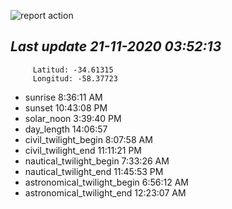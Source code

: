 ![report action](https://github.com/matiasz8/actions-for-reports/workflows/report%20action/badge.svg?branch=develop) 


## *****Last update 21-11-2020 03:52:13*****



		 Latitud: -34.61315
		 Longitud: -58.37723

 - sunrise 	 8:36:11 AM
 - sunset 	 10:43:08 PM
 - solar_noon 	 3:39:40 PM
 - day_length 	 14:06:57
 - civil_twilight_begin 	 8:07:58 AM
 - civil_twilight_end 	 11:11:21 PM
 - nautical_twilight_begin 	 7:33:26 AM
 - nautical_twilight_end 	 11:45:53 PM
 - astronomical_twilight_begin 	 6:56:12 AM
 - astronomical_twilight_end 	 12:23:07 AM
